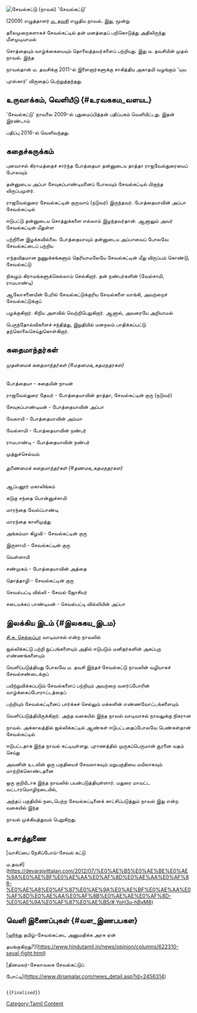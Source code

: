 ![சேவல்கட்டு (நாவல்)](சேவல்கட்டு_(நாவல்).jpg "சேவல்கட்டு (நாவல்)") \'சேவல்கட்டு'
(2009) எழுத்தாளர் [ம. தவசி](ம._தவசி "wikilink") எழுதிய நாவல். இது, மூன்று
தலைமுறைகளாகச் சேவல்கட்டில் தன் மனத்தைப் பறிகொடுத்து அதிலிருந்து மீளமுடியாமல்
சொத்தையும் வாழ்க்கையையும் தொலைத்தவர்களைப் பற்றியது. இது ம. தவசியின் முதல் நாவல். இந்த
நாவல்தான் ம. தவசிக்கு 2011-ல் இளைஞர்களுக்கு சாகித்திய அகாதமி வழங்கும் \'யுவ
புரஸ்கார்' விருதைப் பெற்றுத்தந்தது.

## உருவாக்கம், வெளியீடு {#உரவககம_வளயட}

\'சேவல்கட்டு' நாவலை 2009-ல் புதுமைப்பித்தன் பதிப்பகம் வெளியிட்டது. இதன் இரண்டாம்
பதிப்பு 2016-ல் வெளிவந்தது.

## கதைச்சுருக்கம்

புனவாசல் கிராமத்தைச் சார்ந்த போத்தையா தன்னுடைய தாத்தா ராஜவேல்துரையைப் போலவும்
தன்னுடைய அப்பா சேவுகப்பாண்டியனைப் போலவும் சேவல்கட்டில் மிகுந்த விருப்பமுள்ர்.
ராஜவேல்துரை சேவல்கட்டின் குருவாய் (நடுவர்) இருந்தவர். போத்தையாவின் அப்பா சேவல்கட்டில்
ஈடுபட்டு தன்னுடைய சொத்துக்களை எல்லாம் இழந்தவர்தான். ஆனாலும் அவர் சேவல்கட்டின் மீதுள்ள
பற்றினை இழக்கவில்லை. போத்தையாவும் தன்னுடைய அப்பாவைப் போலவே சேவல்கட்டைப் பற்றிய
எந்தவிதமான நுணுக்கங்களும் தெரியாமலேயே சேவல்கட்டின் மீது விருப்பம் கொண்டு, சேவல்கட்டு
நிகழும் கிராமங்களுக்கெல்லாம் செல்கிறார். தன் நண்பர்களின் (வேல்சாமி, ராமபாண்டி)
ஆலோசனையின் பேரில் சேவல்கட்டுக்குரிய சேவல்களை வாங்கி, அவற்றைச் சேவல்கட்டுக்குப்
பழக்குகிறார். சிறிய அளவில் வெற்றிபெறுகிறார். ஆனால், அவரையே அறியாமல்
பெருந்தோல்விகளைச் சந்தித்து, இறுதியில் மனநலம் பாதிக்கப்பட்டு தற்கொலைசெய்துகொள்கிறார்.

## கதைமாந்தர்கள்

###### முதன்மைக் கதைமாந்தர்கள் {#மதனமக_கதமநதரகள}

போத்தையா - கதையின் நாயன்

ராஜவேல்துரை தேவர் - போத்தையாவின் தாத்தா, சேவல்கட்டின் குரு (நடுவர்)

சேவுகப்பாண்டியன் - போத்தையாவின் அப்பா

வேலாயி - போத்தையாவின் அம்மா

வேல்சாமி - போத்தையாவின் நண்பர்

ராமபாண்டி - போத்தையாவின் நண்பர்

முத்துச்செல்வம்

###### துணைமைக் கதைமாந்தர்கள் {#தணமக_கதமநதரகள}

ஆப்பனூர் மகாலிங்கம்

கடுகு சந்தை பொன்னுச்சாமி

மாரந்தை வேல்ப்பாண்டி

மாரந்தை காளிமுத்து

அங்கம்மா கிழவி - சேவல்கட்டின் குரு

இருளாயி - சேவல்கட்டின் குரு

வெள்ளாயி

சண்முகம் - போத்தையாவின் அத்தை

தொத்தாழி - சேவல்கட்டின் குரு

செவல்பட்டி வில்லி - சேவல் ஜோசியர்

சடையக்கப் பாண்டியன் - செவல்பட்டி வில்லியின் அப்பா

## இலக்கிய இடம் {#இலககய_இடம}

[சி.சு. செல்லப்பா](சி.சு._செல்லப்பா "wikilink") வாடிவாசல் என்ற நாவலில்
ஜல்லிக்கட்டு பற்றி நுட்பங்களையும் அதில் ஈடுபடும் மனிதர்களின் அகப்புற எண்ணங்களையும்
வெளிப்படுத்தியது போலவே ம. தவசி இந்தச் சேவல்கட்டு நாவலின் வழியாகச் சேவல்சண்டைக்குப்
பயிற்றுவிக்கப்படும் சேவல்களைப் பற்றியும் அவற்றை வளர்ப்போரின் வாழ்க்கைப்போராட்டத்தைப்
பற்றியும் சேவல்கட்டினைப் பார்க்கச் செல்லும் மக்களின் எண்ணவோட்டங்களையும்
வெளிப்படுத்தியிருக்கிறார். அந்த வகையில் இந்த நாவல் வாடிவாசல் நாவலுக்கு நிகரான
நாவல். அக்காலத்தில் ஜல்லிக்கட்டில் ஆண்கள் ஈடுபட்டதைப்போலவே பெண்கள்தான் சேவல்கட்டில்
ஈடுபட்டதாக இந்த நாவல் சுட்டியுள்ளது. புராணத்தில் முருகப்பெருமான் சூரனை வதம் செய்து
அவனின் உடலின் ஒரு பகுதியைச் சேவலாகவும் மறுபகுதியை மயிலாகவும் மாற்றிக்கொண்டதனை
ஒரு குறியீடாக இந்த நாவலில் பயன்படுத்தியுள்ளார். மதுரை மாவட்ட வட்டாரமொழிநடையில்,
அந்தப் பகுதியில் நடைபெற்ற சேவல்கட்டினைக் காட்சிப்படுத்தும் நாவல் இது என்ற வகையில் இந்த
நாவல் முக்கியத்துவம் பெறுகிறது.

## உசாத்துணை

[வாசிப்பை நேசிப்போம்-சேவல் கட்டு
ம.தவசி](https://devarajvittalan.com/2012/07/%E0%AE%B5%E0%AE%BE%E0%AE%9A%E0%AE%BF%E0%AE%AA%E0%AF%8D%E0%AE%AA%E0%AF%88-%E0%AE%A8%E0%AF%87%E0%AE%9A%E0%AE%BF%E0%AE%AA%E0%AF%8D%E0%AE%AA%E0%AF%8B%E0%AE%AE%E0%AF%8D-%E0%AE%9A%E0%AF%87%E0%AE%B5/#.YoH3u-hByM8)

## வெளி இணைப்புகள் {#வள_இணபபகள}

[ஹிந்து தமிழ்-சேவல்கட்டை அனுமதிக்க அரசு ஏன்
தயங்குகிறது?](https://www.hindutamil.in/news/opinion/columns/622310-seval-fight.html)

[தினமலர்-சேலாவலசு சேவல்கட்டுப்
போட்டி](https://www.dinamalar.com/news_detail.asp?id=2456314)

```{=mediawiki}
{{Finalised}}
```
[Category:Tamil Content](Category:Tamil_Content "wikilink")
